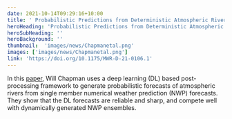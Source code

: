 ```yaml
---
date: 2021-10-14T09:29:16+10:00
title: ' Probabilistic Predictions from Deterministic Atmospheric River Forecasts with Deep Learning - Will Chapman'
heroHeading: 'Probabilistic Predictions from Deterministic Atmospheric River Forecasts with Deep Learning'
heroSubHeading: ''
heroBackground: ''
thumbnail:  'images/news/Chapmanetal.png'
images: ['images/news/Chapmanetal.png']
link: 'https://doi.org/10.1175/MWR-D-21-0106.1'
---
```


In this [paper]('https://doi.org/10.1175/MWR-D-21-0106.1'), Will Chapman uses a deep learning (DL) based post-processing framework to generate probabilistic forecasts of atmospheric rivers from single member numerical weather prediction (NWP) forecasts.
They show that the DL forecasts are reliable and sharp, and compete well with dynamically generated NWP ensembles.
